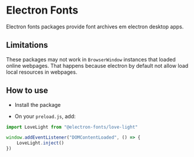 # Electron Fonts

Electron fonts packages provide font archives em electron desktop apps.

## Limitations

These packages may not work in `BrowserWindow` instances that loaded online webpages. That happens because electron by default not allow load local resources in webpages.

## How to use

* Install the package

* On your `preload.js`, add:

```ts
import LoveLight from "@electron-fonts/love-light"

window.addEventListener("DOMContentLoaded", () => {
    LoveLight.inject()
})
```